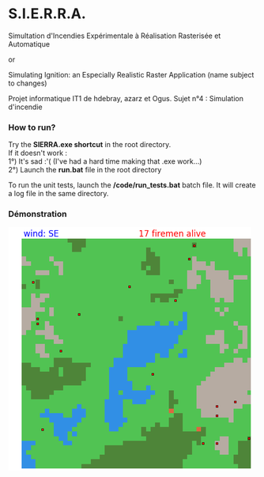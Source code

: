 ﻿# S.I.E.R.R.A.
Simultation d'Incendies Expérimentale à Réalisation Rasterisée et Automatique

or

Simulating Ignition: an Especially Realistic Raster Application (name subject to changes)

Projet informatique IT1 de hdebray, azarz et Ogus.
Sujet n°4 : Simulation d'incendie


### How to run?

Try the **SIERRA.exe shortcut** in the root directory.  
If it doesn't work :  
		1°) It's sad :'( (I've had a hard time making that .exe work...)  
		2°) Launch the **run.bat** file in the root directory  

To run the unit tests, launch the **/code/run_tests.bat** batch file. It will create a log file in the same directory.  


### Démonstration

![code/demo.gif](code/demo.gif "Démonstration")
